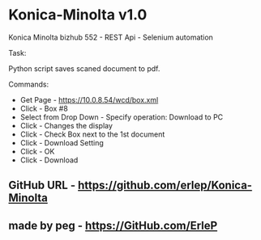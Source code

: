 # Konica-Minolta v1.0

Konica Minolta bizhub 552 - REST Api - Selenium automation

Task:

Python script saves scaned document to pdf.

Commands:
- Get Page - https://10.0.8.54/wcd/box.xml
- Click - Box #8
- Select from Drop Down - Specify operation: Download to PC
- Click - Changes the display
- Click - Check Box next to the 1st document
- Click - Download Setting
- Click - OK
- Click - Download


## GitHub URL - https://github.com/erlep/Konica-Minolta

## made by peg - https://GitHub.com/ErleP

